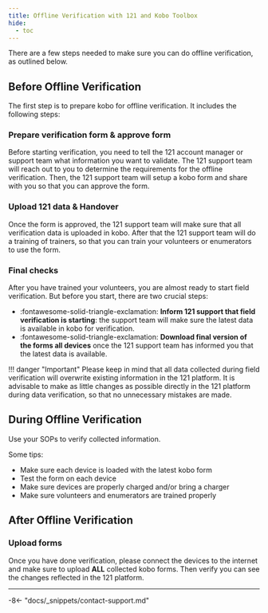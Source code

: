 ```yaml
---
title: Offline Verification with 121 and Kobo Toolbox
hide:
  - toc
---
```


There are a few steps needed to make sure you can do offline verification, as outlined below.

## Before Offline Verification

The first step is to prepare kobo for offline verification. It includes the following steps:

### Prepare verification form & approve form

Before starting verification, you need to tell the 121 account manager or support team what information you want to validate. The 121 support team will reach out to you to determine the requirements for the offline verification. Then, the 121 support team will setup a kobo form and share with you so that you can approve the form.

### Upload 121 data & Handover

Once the form is approved, the 121 support team will make sure that all verification data is uploaded in kobo. After that the 121 support team will do a training of trainers, so that you can train your volunteers or enumerators to use the form.

### Final checks

After you have trained your volunteers, you are almost ready to start field verification. But before you start, there are two crucial steps:

- :fontawesome-solid-triangle-exclamation: **Inform 121 support that field verification is starting**: the support team will make sure the latest data is available in kobo for verification.
- :fontawesome-solid-triangle-exclamation: **Download final version of the forms all devices** once the 121 support team has informed you that the latest data is available.

!!! danger "Important"
    Please keep in mind that all data collected during field verification will overwrite existing information in the 121 platform. It is advisable to make as little changes as possible directly in the 121 platform during data verification, so that no unnecessary mistakes are made.

## During Offline Verification

Use your SOPs to verify collected information.

Some tips:

- Make sure each device is loaded with the latest kobo form
- Test the form on each device
- Make sure devices are properly charged and/or bring a charger
- Make sure volunteers and enumerators are trained properly

## After Offline Verification

### Upload forms

Once you have done verification, please connect the devices to the internet and make sure to upload **ALL** collected kobo forms. Then verify you can see the changes reflected in the 121 platform.

---

-8<- "docs/_snippets/contact-support.md"
